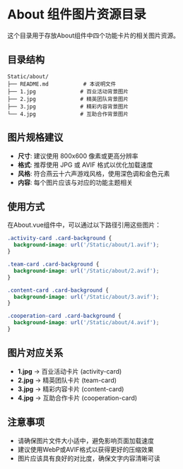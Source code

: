 # About 组件图片资源目录

这个目录用于存放About组件中四个功能卡片的相关图片资源。

## 目录结构

```
Static/about/
├── README.md           # 本说明文件
├── 1.jpg              # 百业活动背景图片
├── 2.jpg              # 精英团队背景图片
├── 3.jpg              # 精彩内容背景图片
└── 4.jpg              # 互助合作背景图片
```

## 图片规格建议

- **尺寸**: 建议使用 800x600 像素或更高分辨率
- **格式**: 推荐使用 JPG 或 AVIF 格式以优化加载速度
- **风格**: 符合燕云十六声游戏风格，使用深色调和金色元素
- **内容**: 每个图片应该与对应的功能主题相关

## 使用方式

在About.vue组件中，可以通过以下路径引用这些图片：

```css
.activity-card .card-background {
  background-image: url('/Static/about/1.avif');
}

.team-card .card-background {
  background-image: url('/Static/about/2.avif');
}

.content-card .card-background {
  background-image: url('/Static/about/3.avif');
}

.cooperation-card .card-background {
  background-image: url('/Static/about/4.avif');
}
```

## 图片对应关系

- **1.jpg** → 百业活动卡片 (activity-card)
- **2.jpg** → 精英团队卡片 (team-card)  
- **3.jpg** → 精彩内容卡片 (content-card)
- **4.jpg** → 互助合作卡片 (cooperation-card)

## 注意事项

- 请确保图片文件大小适中，避免影响页面加载速度
- 建议使用WebP或AVIF格式以获得更好的压缩效果
- 图片应该具有良好的对比度，确保文字内容清晰可读
